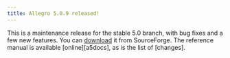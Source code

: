 ```yaml
---
title: Allegro 5.0.9 released!
---
```


This is a maintenance release for the stable 5.0 branch,
with bug fixes and a few new features.
You can
[download](http://sourceforge.net/projects/alleg/files/allegro/5.0.9/)
it from SourceForge.
The reference manual is available [online][a5docs],
as is the list of [changes].
